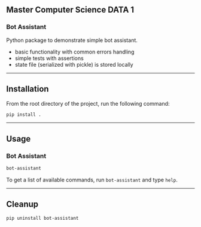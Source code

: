 ## Master Computer Science DATA 1

### Bot Assistant

Python package to demonstrate simple bot assistant.

* basic functionality with common errors handling
* simple tests with assertions
* state file (serialized with pickle) is stored locally

---

## Installation

From the root directory of the project, run the following command:

```bash
pip install .
```

---

## Usage

### Bot Assistant

```bash
bot-assistant
```

To get a list of available commands, run `bot-assistant` and type `help`.

---

## Cleanup

```bash
pip uninstall bot-assistant
```
